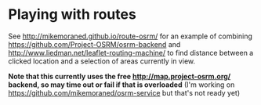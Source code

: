 # Playing with routes

See http://mikemoraned.github.io/route-osrm/ for an example of combining https://github.com/Project-OSRM/osrm-backend
and http://www.liedman.net/leaflet-routing-machine/ to find distance between a clicked location and a selection of
areas currently in view.

**Note that this currently uses the free http://map.project-osrm.org/ backend, so may time out or fail if that is overloaded** (I'm working on https://github.com/mikemoraned/osrm-service but that's not ready yet)

